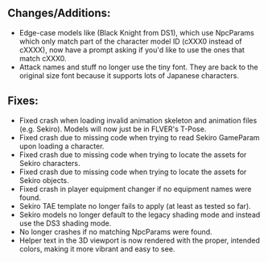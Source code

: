 ## **Changes/Additions**:
* Edge-case models like (Black Knight from DS1), which use NpcParams which only match part of the character model ID (cXXX0 instead of cXXXX), now have a prompt asking if you'd like to use the ones that match cXXX0.
* Attack names and stuff no longer use the tiny font. They are back to the original size font because it supports lots of Japanese characters.

## **Fixes**:
* Fixed crash when loading invalid animation skeleton and animation files (e.g. Sekiro). Models will now just be in FLVER's T-Pose.
* Fixed crash due to missing code when trying to read Sekiro GameParam upon loading a character.
* Fixed crash due to missing code when trying to locate the assets for Sekiro characters.
* Fixed crash due to missing code when trying to locate the assets for Sekiro objects.
* Fixed crash in player equipment changer if no equipment names were found.
* Sekiro TAE template no longer fails to apply (at least as tested so far).
* Sekiro models no longer default to the legacy shading mode and instead use the DS3 shading mode.
* No longer crashes if no matching NpcParams were found.
* Helper text in the 3D viewport is now rendered with the proper, intended colors, making it more vibrant and easy to see.

